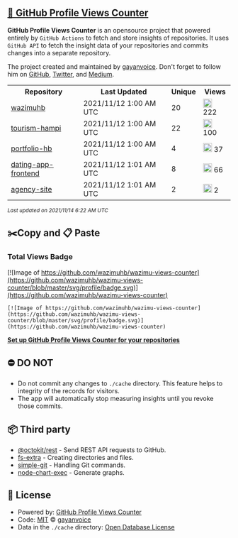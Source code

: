 ## [🚀 GitHub Profile Views Counter](https://github.com/gayanvoice/github-profile-views-counter)
**GitHub Profile Views Counter** is an opensource project that powered entirely by  `GitHub Actions` to fetch and store insights of repositories.
It uses `GitHub API` to fetch the insight data of your repositories and commits changes into a separate repository.

The project created and maintained by [gayanvoice](https://github.com/gayanvoice). Don't forget to follow him on [GitHub](https://github.com/gayanvoice), [Twitter](https://twitter.com/gayanvoice), and [Medium](https://gayanvoice.medium.com/).

<table>
	<tr>
		<th>
			Repository
		</th>
		<th>
			Last Updated
		</th>
		<th>
			Unique
		</th>
		<th>
			Views
		</th>
	</tr>
	<tr>
		<td>
			<a href="https://github.com/wazimuhb/wazimu-views-counter/tree/master/readme/416882051/year.md">
				wazimuhb
			</a>
		</td>
		<td>
			2021/11/12 1:00 AM UTC
		</td>
		<td>
			20
		</td>
		<td>
			<img alt="Response time graph" src="https://github.com/wazimuhb/wazimu-views-counter/raw/master/graph/416882051/small/year.png" height="20"> 222
		</td>
	</tr>
	<tr>
		<td>
			<a href="https://github.com/wazimuhb/wazimu-views-counter/tree/master/readme/409732468/year.md">
				tourism-hampi
			</a>
		</td>
		<td>
			2021/11/12 1:00 AM UTC
		</td>
		<td>
			22
		</td>
		<td>
			<img alt="Response time graph" src="https://github.com/wazimuhb/wazimu-views-counter/raw/master/graph/409732468/small/year.png" height="20"> 100
		</td>
	</tr>
	<tr>
		<td>
			<a href="https://github.com/wazimuhb/wazimu-views-counter/tree/master/readme/419475335/year.md">
				portfolio-hb
			</a>
		</td>
		<td>
			2021/11/12 1:00 AM UTC
		</td>
		<td>
			4
		</td>
		<td>
			<img alt="Response time graph" src="https://github.com/wazimuhb/wazimu-views-counter/raw/master/graph/419475335/small/year.png" height="20"> 37
		</td>
	</tr>
	<tr>
		<td>
			<a href="https://github.com/wazimuhb/wazimu-views-counter/tree/master/readme/419255414/year.md">
				dating-app-frontend
			</a>
		</td>
		<td>
			2021/11/12 1:01 AM UTC
		</td>
		<td>
			8
		</td>
		<td>
			<img alt="Response time graph" src="https://github.com/wazimuhb/wazimu-views-counter/raw/master/graph/419255414/small/year.png" height="20"> 66
		</td>
	</tr>
	<tr>
		<td>
			<a href="https://github.com/wazimuhb/wazimu-views-counter/tree/master/readme/409660068/year.md">
				agency-site
			</a>
		</td>
		<td>
			2021/11/12 1:01 AM UTC
		</td>
		<td>
			2
		</td>
		<td>
			<img alt="Response time graph" src="https://github.com/wazimuhb/wazimu-views-counter/raw/master/graph/409660068/small/year.png" height="20"> 2
		</td>
	</tr>
</table>

<small><i>Last updated on 2021/11/14 6:22 AM UTC</i></small>

## ✂️Copy and 📋 Paste
### Total Views Badge
[![Image of https://github.com/wazimuhb/wazimu-views-counter](https://github.com/wazimuhb/wazimu-views-counter/blob/master/svg/profile/badge.svg)](https://github.com/wazimuhb/wazimu-views-counter)

```readme
[![Image of https://github.com/wazimuhb/wazimu-views-counter](https://github.com/wazimuhb/wazimu-views-counter/blob/master/svg/profile/badge.svg)](https://github.com/wazimuhb/wazimu-views-counter)
```
[**Set up GitHub Profile Views Counter for your repositories**](https://github.com/gayanvoice/github-profile-views-counter)
## ⛔ DO NOT
- Do not commit any changes to `./cache` directory. This feature helps to integrity of the records for visitors.
- The app will automatically stop measuring insights until you revoke those commits.
## 📦 Third party

- [@octokit/rest](https://www.npmjs.com/package/@octokit/rest) - Send REST API requests to GitHub.
- [fs-extra](https://www.npmjs.com/package/fs-extra) - Creating directories and files.
- [simple-git](https://www.npmjs.com/package/simple-git) - Handling Git commands.
- [node-chart-exec](https://www.npmjs.com/package/node-chart-exec) - Generate graphs.
## 📄 License
- Powered by: [GitHub Profile Views Counter](https://github.com/gayanvoice/github-profile-views-counter)
- Code: [MIT](./LICENSE) © [gayanvoice](https://github.com/gayanvoice)
- Data in the `./cache` directory: [Open Database License](https://opendatacommons.org/licenses/odbl/1-0/)